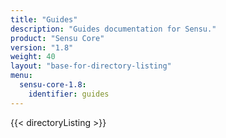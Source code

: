 ```yaml
---
title: "Guides"
description: "Guides documentation for Sensu."
product: "Sensu Core"
version: "1.8"
weight: 40
layout: "base-for-directory-listing"
menu:
  sensu-core-1.8:
    identifier: guides
---
```


{{< directoryListing >}}
